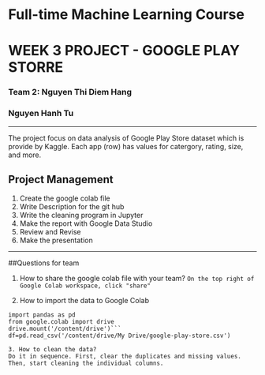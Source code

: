 # Full-time Machine Learning Course
# WEEK 3 PROJECT - GOOGLE PLAY STORRE

### Team 2: Nguyen Thi Diem Hang
###         Nguyen Hanh Tu
___

The project focus on data analysis of Google Play Store dataset which is provide by Kaggle. Each app (row) has values for catergory, rating, size, and more.

## Project Management

1. Create the google colab file
2. Write Description for the git hub 
3. Write the cleaning program in Jupyter
4. Make the report with Google Data Studio
5. Review and Revise
6. Make the presentation
____

##Questions for team

1. How to share the google colab file with your team?
```On the top right of Google Colab workspace, click "share"```

2. How to import the data to Google Colab
```
import pandas as pd 
from google.colab import drive
drive.mount('/content/drive')```
df=pd.read_csv('/content/drive/My Drive/google-play-store.csv')

3. How to clean the data?
Do it in sequence. First, clear the duplicates and missing values. Then, start cleaning the individual columns.

